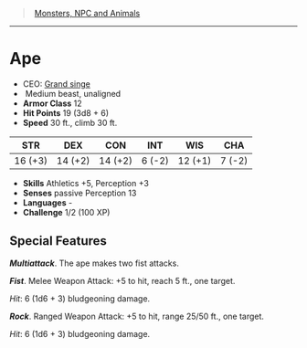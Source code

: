 ﻿---
!MonsterVO
Type: beast
Size: Medium
Alignment: unaligned
ArmorClass: 12
HitPoints: 19 (3d8 + 6)
Speed: 30 ft., climb 30 ft.
Strength: 16 (+3)
Dexterity: 14 (+2)
Constitution: 14 (+2)
Intelligence: ' 6 (-2)'
Wisdom: 12 (+1)
Charisma: ' 7 (-2)'
Skills: Athletics +5, Perception +3
Senses: passive Perception 13
Languages: '-'
Challenge: 1/2 (100 XP)
Id: monsters_vo.md#ape
ParentLink: monsters_vo.md#monsters-npc-and-animals
Name: Ape
ParentName: Monsters, NPC and Animals
NameLevel: 1
AltName: '[Grand singe](hd_monsters_grand_singe.md)'
Attributes: {}
---
> [Monsters, NPC and Animals](srd_monsters.md)

---

# Ape

- CEO: [Grand singe](hd_monsters_grand_singe.md)
-  Medium beast, unaligned
- **Armor Class** 12
- **Hit Points** 19 (3d8 + 6)
- **Speed** 30 ft., climb 30 ft.

|STR|DEX|CON|INT|WIS|CHA|
|---|---|---|---|---|---|
|16 (+3)|14 (+2)|14 (+2)| 6 (-2)|12 (+1)| 7 (-2)|

- **Skills** Athletics +5, Perception +3
- **Senses** passive Perception 13
- **Languages** -
- **Challenge** 1/2 (100 XP)

## Special Features

**_Multiattack_**. The ape makes two fist attacks.

**_Fist_**. Melee Weapon Attack: +5 to hit, reach 5 ft., one target.

_Hit_: 6 (1d6 + 3) bludgeoning damage.

**_Rock_**. Ranged Weapon Attack: +5 to hit, range 25/50 ft., one target.

_Hit_: 6 (1d6 + 3) bludgeoning damage.

